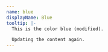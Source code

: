 ```yaml
---
name: blue
displayName: Blue
tooltip: |-
  This is the color blue (modified).

  Updating the content again.
---
```

